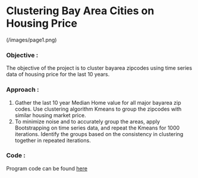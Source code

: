 # Clustering Bay Area Cities on Housing Price

(/images/page1.png)
### Objective :
The objective of the project is to cluster bayarea zipcodes using time series data of housing price for the last 10 years. 

### Approach :
1. Gather the last 10 year Median Home value for all major bayarea zip codes. Use clustering algorithm Kmeans to group the zipcodes with similar housing market price.
2. To minimize noise and to accurately group the areas, apply Bootstrapping on time series data, and repeat the Kmeans for 1000 iterations. Identify the groups based on the consistency in clustering together in repeated iterations.


### Code :
Program code can be found [here](https://github.com/JagaRamesh/CapstoneProject/tree/master/Code)

